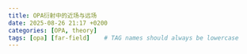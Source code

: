 ```yaml
---
title: OPA衍射中的近场与远场
date: 2025-08-26 21:17 +0200
categories: [OPA, theory]
tags: [opa] [far-field]    # TAG names should always be lowercase
---
```

